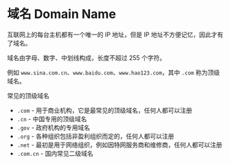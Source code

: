 # 域名 Domain Name

互联网上的每台主机都有一个唯一的 IP 地址，但是 IP 地址不方便记忆，因此才有了域名。

域名由字母、数字、中划线构成，长度不超过 255 个字符。

例如 `www.sina.com.cn`、`www.baidu.com`、`www.hao123.com`，其中 `.com` 称为顶级域名。

常见的顶级域名

- `.com` - 用于商业机构，它是最常见的顶级域名，任何人都可以注册
- `.cn` - 中国专用的顶级域名
- `.gov` - 政府机构的专用域名
- `.org` - 各种组织包括非盈利组织而定的，任何人都可以注册
- `.net` - 最初是用于网络组织，例如因特网服务商和维修商，任何人都可以注册
- `.com.cn` - 国内常见二级域名
